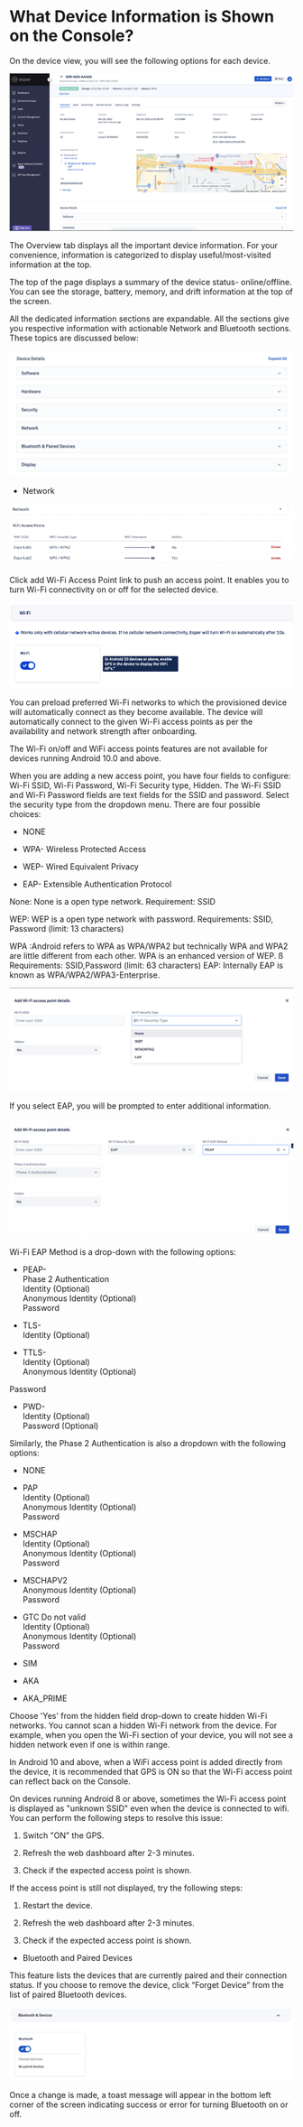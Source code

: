 # What Device Information is Shown on the Console?

On the device view, you will see the following options for each device.

  

![](./images/deviceInfo/1-deviceView.png)

The Overview tab displays all the important device information. For your convenience, information is categorized to display useful/most-visited information at the top.

 
The top of the page displays a summary of the device status- online/offline. You can see the storage, battery, memory, and drift information at the top of the screen.

<!-- Here, you can access all the critical device information. 

It displays the Blueprint nesting. In case the device is inheriting a Blueprint from the parent, this visual will give a clear understanding. 

Clicking the Parent Group name will redirect you to the parent view. Clicking the Blueprint will open up a view of the Blueprint where you will be able to view all the configurations on one page. The map shows the device’s location. -->

All the dedicated information sections are expandable. All the sections give you respective information with actionable Network and Bluetooth sections. These topics are discussed below:

![](./images/deviceInfo/2-expand.png)

-   Network
    

![](./images/deviceInfo/3-network.png)

Click add Wi-Fi Access Point link to push an access point. It enables you to turn Wi-Fi connectivity on or off for the selected device.

![wifi](./images/deviceInfo/4-wifi.png)

You can preload preferred Wi-Fi networks to which the provisioned device will automatically connect as they become available. The device will automatically connect to the given Wi-Fi access points as per the availability and network strength after onboarding.

The Wi-Fi on/off and WiFi access points features are not available for devices running Android 10.0 and above.

When you are adding a new access point, you have four fields to configure: Wi-Fi SSID, Wi-Fi Password, Wi-Fi Security type, Hidden. The Wi-Fi SSID and Wi-Fi Password fields are text fields for the SSID and password. Select the security type from the dropdown menu. There are four possible choices:

-   NONE
    
-   WPA- Wireless Protected Access
    
-   WEP- Wired Equivalent Privacy
    
-   EAP- Extensible Authentication Protocol
    

None: None is a open type network. Requirement: SSID

WEP: WEP is a open type network with password. Requirements: SSID, Password (limit: 13 characters)

WPA :Android refers to WPA as WPA/WPA2 but technically WPA and WPA2 are little different from each other. WPA is an enhanced version of WEP. ß Requirements: SSID,Password (limit: 63 characters) EAP: Internally EAP is known as WPA/WPA2/WPA3-Enterprise.

![wifi access point](./images/deviceInfo/5-wap.png)

If you select EAP, you will be prompted to enter additional information.

![EAP](./images/deviceInfo/6-eap.png)

Wi-Fi EAP Method is a drop-down with the following options:

-   PEAP-  
    Phase 2 Authentication  
    Identity (Optional)  
    Anonymous Identity (Optional)  
    Password
    
-   TLS-  
    Identity (Optional)
    
-   TTLS-  
    Identity (Optional)  
    Anonymous Identity (Optional)
    

Password

-   PWD-  
    Identity (Optional)  
    Password (Optional)
    

Similarly, the Phase 2 Authentication is also a dropdown with the following options:

-   NONE
    
-   PAP  
    Identity (Optional)  
    Anonymous Identity (Optional)  
    Password
    
-   MSCHAP  
    Identity (Optional)  
    Anonymous Identity (Optional)  
    Password
    
-   MSCHAPV2  
    Anonymous Identity (Optional)  
    Password
    
-   GTC Do not valid  
    Identity (Optional)  
    Anonymous Identity (Optional)  
    Password
    
-   SIM
    
-   AKA
    
-   AKA_PRIME
    

Choose 'Yes' from the hidden field drop-down to create hidden Wi-Fi networks. You cannot scan a hidden Wi-Fi network from the device. For example, when you open the Wi-Fi section of your device, you will not see a hidden network even if one is within range.

In Android 10 and above, when a WiFi access point is added directly from the device, it is recommended that GPS is ON so that the Wi-Fi access point can reflect back on the Console.

  

On devices running Android 8 or above, sometimes the Wi-Fi access point is displayed as "unknown SSID" even when the device is connected to wifi. You can perform the following steps to resolve this issue:

1.  Switch "ON" the GPS.
    
2.  Refresh the web dashboard after 2-3 minutes.
    
3.  Check if the expected access point is shown.
    

If the access point is still not displayed, try the following steps:

1.  Restart the device.
    
2.  Refresh the web dashboard after 2-3 minutes.
    
3.  Check if the expected access point is shown.
    

  

-   Bluetooth and Paired Devices
    
This feature lists the devices that are currently paired and their connection status. If you choose to remove the device, click “Forget Device” from the list of paired Bluetooth devices.

![Bluetooth](./images/deviceInfo/7-bluetooth.png)

Once a change is made, a toast message will appear in the bottom left corner of the screen indicating success or error for turning Bluetooth on or off.

